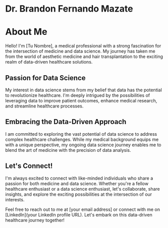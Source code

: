 # Dr. Brandon Fernando Mazate

# About Me

Hello! I'm [Tu Nombre], a medical professional with a strong fascination for the intersection of medicine and data science. My journey has taken me from the world of aesthetic medicine and hair transplantation to the exciting realm of data-driven healthcare solutions.

## Passion for Data Science

My interest in data science stems from my belief that data has the potential to revolutionize healthcare. I'm deeply intrigued by the possibilities of leveraging data to improve patient outcomes, enhance medical research, and streamline healthcare processes.

## Embracing the Data-Driven Approach

I am committed to exploring the vast potential of data science to address complex healthcare challenges. While my medical background equips me with a unique perspective, my ongoing data science journey enables me to blend the art of medicine with the precision of data analysis.

## Let's Connect!

I'm always excited to connect with like-minded individuals who share a passion for both medicine and data science. Whether you're a fellow healthcare enthusiast or a data science enthusiast, let's collaborate, share insights, and explore the exciting possibilities at the intersection of our interests.

Feel free to reach out to me at [your email address] or connect with me on [LinkedIn](your LinkedIn profile URL). Let's embark on this data-driven healthcare journey together!

